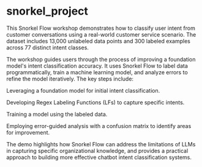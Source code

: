 # snorkel_project
This Snorkel Flow workshop demonstrates how to classify user intent from customer conversations using a real-world customer service scenario. The dataset includes 13,000 unlabeled data points and 300 labeled examples across 77 distinct intent classes.    

The workshop guides users through the process of improving a foundation model's intent classification accuracy. It uses Snorkel Flow to label data programmatically, train a machine learning model, and analyze errors to refine the model iteratively.  The key steps include:   

Leveraging a foundation model for initial intent classification.    

Developing Regex Labeling Functions (LFs) to capture specific intents.    

Training a model using the labeled data.    

Employing error-guided analysis with a confusion matrix to identify areas for improvement.    

The demo highlights how Snorkel Flow can address the limitations of LLMs in capturing specific organizational knowledge, and provides a practical approach to building more effective chatbot intent classification systems. 
